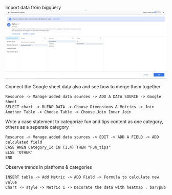 Import data from bigquery
![alt text](./1.jpg)


Connect the Google sheet data also and see how to merge them together
```
Resource -> Manage added data sources -> ADD A DATA SOURCE -> Google Sheet
SELECT chart -> BLEND DATA -> Choose Dimensions & Metrics -> Join Another Table -> Choose Table -> Choose Join Inner Join
```

Write a case statement to categorize fun and tips content as one category, others as a seperate category
```
Resource -> Manage added data sources -> EDIT -> ADD A FIELD -> ADD calculated field
CASE WHEN Category_Id IN (1,4) THEN "Fun_tips" 
ELSE 'OTHER'
END
```

Observe trends in platfroms & categories
```
INSERT table -> Add Metric -> ADD Field -> Formula to calculate new value
Chart -> style -> Metric 1 -> Decorate the data with heatmap . bar/pub
```
